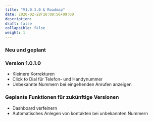 ```yaml
---
title: "V1.0.1.0 & Roadmap"
date: 2020-02-28T10:08:56+09:00
description: 
draft: false
collapsible: false
weight: 1
---
```

### Neu und geplant

### Version 1.0.1.0
- Kleinere Korrekturen
- Click to Dial für Telefon- und Handynummer
- Unbekannte Nummern bei eingehenden Anrufen anzeigen

### Geplante Funktionen für zukünftige Versionen
- Dashboard verfeinern
- Automatisches Anlegen von kontakten bei unbekannten Nummern

